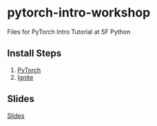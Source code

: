 # pytorch-intro-workshop

Files for PyTorch Intro Tutorial at SF Python


## Install Steps

1. [PyTorch](https://pytorch.org/)
2. [Ignite](https://github.com/pytorch/ignite)


## Slides

[Slides](https://docs.google.com/presentation/d/1AybyFTdGfVZPp2t8VWioCrPjdPE0UmNTIJlUCpAIh9U/edit?usp=sharing)